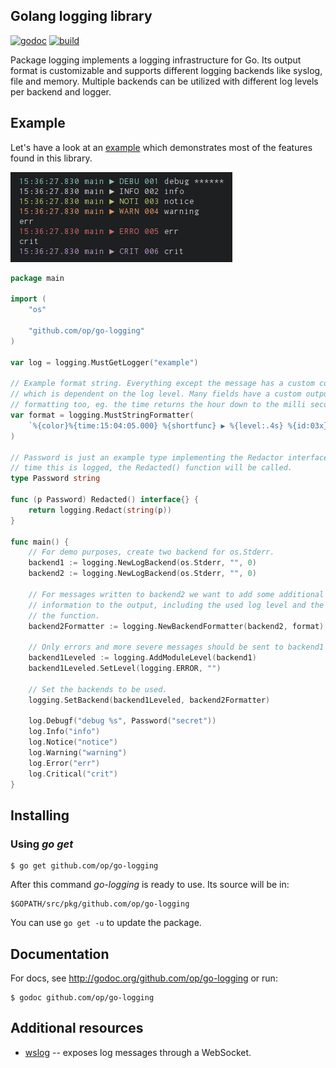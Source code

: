## Golang logging library

[![godoc](http://img.shields.io/badge/godoc-reference-blue.svg?style=flat)](https://godoc.org/github.com/op/go-logging) [![build](https://img.shields.io/travis/op/go-logging.svg?style=flat)](https://travis-ci.org/op/go-logging)

Package logging implements a logging infrastructure for Go. Its output format
is customizable and supports different logging backends like syslog, file and
memory. Multiple backends can be utilized with different log levels per backend
and logger.

## Example

Let's have a look at an [example](examples/example.go) which demonstrates most
of the features found in this library.

[![Example Output](examples/example.png)](examples/example.go)

```go
package main

import (
	"os"

	"github.com/op/go-logging"
)

var log = logging.MustGetLogger("example")

// Example format string. Everything except the message has a custom color
// which is dependent on the log level. Many fields have a custom output
// formatting too, eg. the time returns the hour down to the milli second.
var format = logging.MustStringFormatter(
	`%{color}%{time:15:04:05.000} %{shortfunc} ▶ %{level:.4s} %{id:03x}%{color:reset} %{message}`,
)

// Password is just an example type implementing the Redactor interface. Any
// time this is logged, the Redacted() function will be called.
type Password string

func (p Password) Redacted() interface{} {
	return logging.Redact(string(p))
}

func main() {
	// For demo purposes, create two backend for os.Stderr.
	backend1 := logging.NewLogBackend(os.Stderr, "", 0)
	backend2 := logging.NewLogBackend(os.Stderr, "", 0)

	// For messages written to backend2 we want to add some additional
	// information to the output, including the used log level and the name of
	// the function.
	backend2Formatter := logging.NewBackendFormatter(backend2, format)

	// Only errors and more severe messages should be sent to backend1
	backend1Leveled := logging.AddModuleLevel(backend1)
	backend1Leveled.SetLevel(logging.ERROR, "")

	// Set the backends to be used.
	logging.SetBackend(backend1Leveled, backend2Formatter)

	log.Debugf("debug %s", Password("secret"))
	log.Info("info")
	log.Notice("notice")
	log.Warning("warning")
	log.Error("err")
	log.Critical("crit")
}
```

## Installing

### Using *go get*

    $ go get github.com/op/go-logging

After this command *go-logging* is ready to use. Its source will be in:

    $GOPATH/src/pkg/github.com/op/go-logging

You can use `go get -u` to update the package.

## Documentation

For docs, see http://godoc.org/github.com/op/go-logging or run:

    $ godoc github.com/op/go-logging

## Additional resources

* [wslog](https://godoc.org/github.com/cryptix/go/logging/wslog) -- exposes log messages through a WebSocket.
